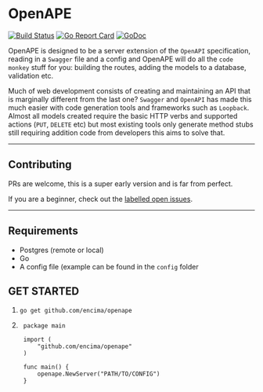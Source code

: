 # OpenAPE
[![Build Status](https://travis-ci.com/encima/openape.svg?branch=master)](https://travis-ci.com/encima/openape)
[![Go Report Card](https://goreportcard.com/badge/github.com/encima/openape)](https://goreportcard.com/report/github.com/encima/openape)
[![GoDoc](https://godoc.org/github.com/encima/openape?status.svg)](https://godoc.org/github.com/encima/openape)

OpenAPE is designed to be a server extension of the `OpenAPI` specification, reading in a `Swagger` file and a config and OpenAPE will do all the `code monkey` stuff for you: building the routes, adding the models to a database, validation etc.

Much of web development consists of creating and maintaining an API that is marginally different from the last one? `Swagger` and `OpenAPI` has made this much easier with code generation tools and frameworks such as `Loopback`. Almost all models created require the basic HTTP verbs and supported actions (`PUT`, `DELETE` etc) but most existing tools only generate method stubs still requiring addition code from developers this aims to solve that.

---

## Contributing

PRs are welcome, this is a super early version and is far from perfect.

If you are a beginner, check out the [labelled open issues](https://github.com/encima/openape/issues?q=is%3Aissue+is%3Aopen+label%3A%22good+first+issue%22).

---

## Requirements

* Postgres (remote or local)
* Go
* A config file (example can be found in the `config` folder

## GET STARTED

1. `go get github.com/encima/openape`
2. ```
    package main

    import (
        "github.com/encima/openape"
    )

    func main() {
        openape.NewServer("PATH/TO/CONFIG")
    }
    ```

